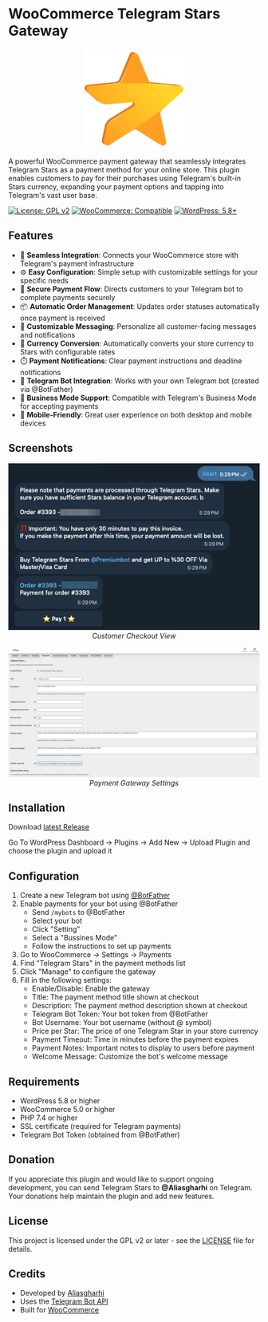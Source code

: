 # WooCommerce Telegram Stars Gateway

<p align="center">
  <img src="assets/images/logo.svg" alt="WooCommerce Telegram Stars Gateway Logo" width="200"/>
</p>

A powerful WooCommerce payment gateway that seamlessly integrates Telegram Stars as a payment method for your online store. This plugin enables customers to pay for their purchases using Telegram's built-in Stars currency, expanding your payment options and tapping into Telegram's vast user base.

[![License: GPL v2](https://img.shields.io/badge/License-GPL_v2-blue.svg)](https://www.gnu.org/licenses/old-licenses/gpl-2.0.en.html)
[![WooCommerce: Compatible](https://img.shields.io/badge/WooCommerce-Compatible-a46497.svg)](https://woocommerce.com)
[![WordPress: 5.8+](https://img.shields.io/badge/WordPress-5.8+-0073aa.svg)](https://wordpress.org)

## Features

- 🔄 **Seamless Integration**: Connects your WooCommerce store with Telegram's payment infrastructure
- ⚙️ **Easy Configuration**: Simple setup with customizable settings for your specific needs
- 🔐 **Secure Payment Flow**: Directs customers to your Telegram bot to complete payments securely
- 📦 **Automatic Order Management**: Updates order statuses automatically once payment is received
- 💬 **Customizable Messaging**: Personalize all customer-facing messages and notifications
- 💱 **Currency Conversion**: Automatically converts your store currency to Stars with configurable rates
- ⏱️ **Payment Notifications**: Clear payment instructions and deadline notifications
- 🤖 **Telegram Bot Integration**: Works with your own Telegram bot (created via @BotFather)
- 💼 **Business Mode Support**: Compatible with Telegram's Business Mode for accepting payments
- 📱 **Mobile-Friendly**: Great user experience on both desktop and mobile devices

## Screenshots

<p align="center">
  <img src="screenshot/Screenshot-1.png" alt="Customer Checkout View" width="600"/>
  <br>
  <em>Customer Checkout View</em>
</p>

<p align="center">
  <img src="screenshot/screenshot-2.png" alt="Payment Gateway Settings" width="600"/>
  <br>
  <em>Payment Gateway Settings</em>
</p>

## Installation

Download [latest Release](https://github.com/Aliasgharhi/woo-telegram-gateway/releases/latest)

Go To WordPress Dashboard → Plugins → Add New → Upload Plugin and choose the plugin and upload it

## Configuration

1. Create a new Telegram bot using [@BotFather](https://t.me/botfather)
2. Enable payments for your bot using @BotFather
   - Send `/mybots` to @BotFather
   - Select your bot
   - Click "Setting"
   - Select a "Bussines Mode"
   - Follow the instructions to set up payments
3. Go to WooCommerce → Settings → Payments
4. Find "Telegram Stars" in the payment methods list
5. Click "Manage" to configure the gateway
6. Fill in the following settings:
   - Enable/Disable: Enable the gateway
   - Title: The payment method title shown at checkout
   - Description: The payment method description shown at checkout
   - Telegram Bot Token: Your bot token from @BotFather
   - Bot Username: Your bot username (without @ symbol)
   - Price per Star: The price of one Telegram Star in your store currency
   - Payment Timeout: Time in minutes before the payment expires
   - Payment Notes: Important notes to display to users before payment
   - Welcome Message: Customize the bot's welcome message

## Requirements

- WordPress 5.8 or higher
- WooCommerce 5.0 or higher
- PHP 7.4 or higher
- SSL certificate (required for Telegram payments)
- Telegram Bot Token (obtained from @BotFather)


## Donation

If you appreciate this plugin and would like to support ongoing development, you can send Telegram Stars to **@Aliasgharhi** on Telegram. Your donations help maintain the plugin and add new features.


## License

This project is licensed under the GPL v2 or later - see the [LICENSE](LICENSE) file for details.

## Credits

- Developed by [Aliasgharhi](https://github.com/Aliasgharhi/)
- Uses the [Telegram Bot API](https://core.telegram.org/bots/api)
- Built for [WooCommerce](https://woocommerce.com) 
